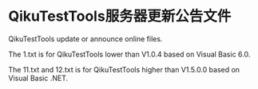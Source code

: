 # QikuTestTools服务器更新公告文件
QikuTestTools update or announce online files.

The 1.txt is for QikuTestTools lower than V1.0.4 based on Visual Basic 6.0.

The 11.txt and 12.txt is for QikuTestTools higher than V1.5.0.0 based on Visual Basic .NET.
